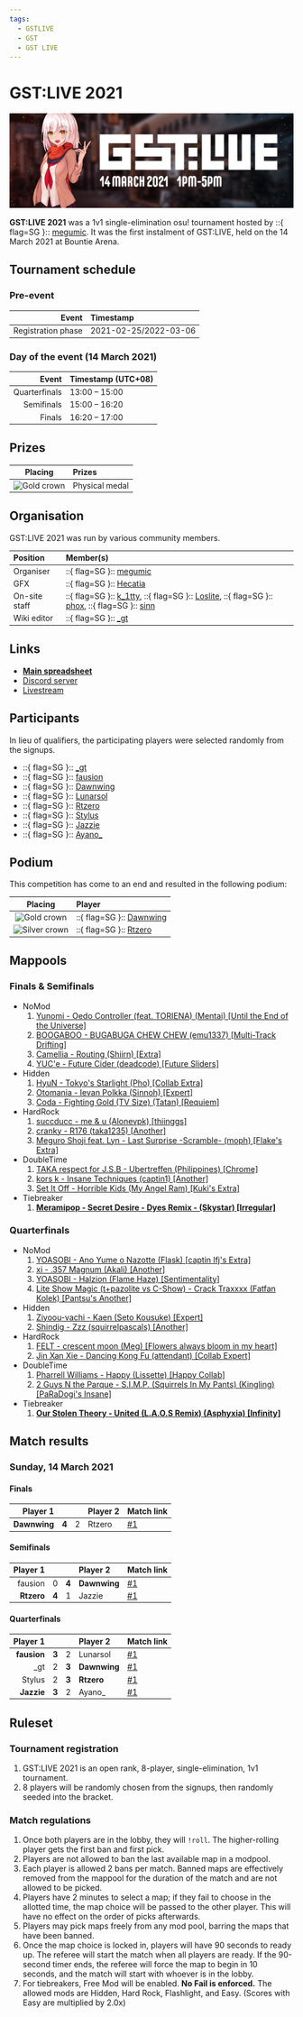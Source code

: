 ```yaml
---
tags:
  - GSTLIVE
  - GST
  - GST LIVE
---
```


# GST:LIVE 2021

![GST:LIVE 2021 banner](img/banner.jpg)

**GST:LIVE 2021** was a 1v1 single-elimination osu! tournament hosted by ::{ flag=SG }:: [megumic](https://osu.ppy.sh/users/7537133). It was the first instalment of GST:LIVE, held on the 14 March 2021 at Bountie Arena.

## Tournament schedule

### Pre-event

| Event | Timestamp |
| --: | :-- |
| Registration phase | 2021-02-25/2022-03-06 |

### Day of the event (14 March 2021)

| Event | Timestamp (UTC+08) |
| --: | :-- |
| Quarterfinals | 13:00 – 15:00 |
| Semifinals | 15:00 – 16:20 |
| Finals | 16:20 – 17:00 |

## Prizes

| Placing | Prizes |
| :-: | :-- |
| ![Gold crown](/wiki/shared/crown-gold.png "1st place") | Physical medal |

## Organisation

GST:LIVE 2021 was run by various community members.

| Position | Member(s) |
| :-- | :-- |
| Organiser | ::{ flag=SG }:: [megumic](https://osu.ppy.sh/users/7537133) |
| GFX | ::{ flag=SG }:: [Hecatia](https://osu.ppy.sh/users/8244635) |
| On-site staff | ::{ flag=SG }:: [k\_1tty](https://osu.ppy.sh/users/5407620), ::{ flag=SG }:: [Loslite](https://osu.ppy.sh/users/6398160), ::{ flag=SG }:: [phox](https://osu.ppy.sh/users/772295), ::{ flag=SG }:: [sinn](https://osu.ppy.sh/users/4262229) |
| Wiki editor | ::{ flag=SG }:: [\_gt](https://osu.ppy.sh/users/8301957) |

## Links

- **[Main spreadsheet](https://docs.google.com/spreadsheets/d/1VdirRnsDPcC42FGCmx4VAL7Km8eKAeFHRmJ_kr8BgCM/edit#gid=1735468256)**
- [Discord server](https://discord.gg/3YXF2UCEYs)
- [Livestream](https://www.twitch.tv/osusg)

## Participants

In lieu of qualifiers, the participating players were selected randomly from the signups.

- ::{ flag=SG }:: [\_gt](https://osu.ppy.sh/users/8301957)
- ::{ flag=SG }:: [fausion](https://osu.ppy.sh/users/12261210)
- ::{ flag=SG }:: [Dawnwing](https://osu.ppy.sh/users/5144534)
- ::{ flag=SG }:: [Lunarsol](https://osu.ppy.sh/users/6622650)
- ::{ flag=SG }:: [Rtzero](https://osu.ppy.sh/users/9262462)
- ::{ flag=SG }:: [Stylus](https://osu.ppy.sh/users/7513711)
- ::{ flag=SG }:: [Jazzie](https://osu.ppy.sh/users/7137463)
- ::{ flag=SG }:: [Ayano\_](https://osu.ppy.sh/users/11413955)

## Podium

This competition has come to an end and resulted in the following podium:

| Placing | Player |
|:-: | :-- |
| ![Gold crown](/wiki/shared/crown-gold.png "1st place") | ::{ flag=SG }:: [Dawnwing](https://osu.ppy.sh/users/5144534) |
| ![Silver crown](/wiki/shared/crown-silver.png "2nd place") | ::{ flag=SG }:: [Rtzero](https://osu.ppy.sh/users/9262462) |

## Mappools

### Finals & Semifinals

- NoMod
  1. [Yunomi - Oedo Controller (feat. TORIENA) (Mentai) \[Until the End of the Universe\]](https://osu.ppy.sh/beatmapsets/759903#osu/1610200)
  2. [BOOGABOO - BUGABUGA CHEW CHEW (emu1337) \[Multi-Track Drifting\]](https://osu.ppy.sh/beatmapsets/1052766#osu/2205164)
  3. [Camellia - Routing (Shiirn) \[Extra\]](https://osu.ppy.sh/beatmapsets/403282#osu/967558)
  4. [YUC'e - Future Cider (deadcode) \[Future Sliders\]](https://osu.ppy.sh/beatmapsets/720558#osu/1521299)
- Hidden
  1. [HyuN - Tokyo's Starlight (Pho) \[Collab Extra\]](https://osu.ppy.sh/beatmapsets/891712#osu/1864175)
  2. [Otomania - Ievan Polkka (Sinnoh) \[Expert\]](https://osu.ppy.sh/beatmapsets/700945#osu/1483732)
  3. [Coda - Fighting Gold (TV Size) (Tatan) \[Requiem\]](https://osu.ppy.sh/beatmapsets/863407#osu/1805978)
- HardRock
  1. [succducc - me & u (Alonevpk) \[thiinggs\]](https://osu.ppy.sh/beatmapsets/640447#osu/1358299)
  2. [cranky - R176 (taka1235) \[Another\]](https://osu.ppy.sh/beatmapsets/31367#osu/103102)
  3. [Meguro Shoji feat. Lyn - Last Surprise -Scramble- (moph) \[Flake's Extra\]](https://osu.ppy.sh/beatmapsets/1178471#osu/2476320)
- DoubleTime
  1. [TAKA respect for J.S.B - Ubertreffen (Philippines) \[Chrome\]](https://osu.ppy.sh/beatmapsets/49568#osu/154867)
  2. [kors k - Insane Techniques (captin1) \[Another\]](https://osu.ppy.sh/beatmapsets/155288#osu/380969)
  3. [Set It Off - Horrible Kids (My Angel Ram) \[Kuki's Extra\]](https://osu.ppy.sh/beatmapsets/1249048#osu/2596018)
- Tiebreaker
  1. **[Meramipop - Secret Desire - Dyes Remix - (Skystar) \[Irregular\]](https://osu.ppy.sh/beatmapsets/697895#osu/1478218)**

### Quarterfinals

- NoMod
  1. [YOASOBI - Ano Yume o Nazotte (Flask) \[captin lfj's Extra\]](https://osu.ppy.sh/beatmapsets/1120850#osu/2580333)
  2. [xi - .357 Magnum (Akali) \[Another\]](https://osu.ppy.sh/beatmapsets/155749#osu/381928)
  3. [YOASOBI - Halzion (Flame Haze) \[Sentimentality\]](https://osu.ppy.sh/beatmapsets/1261414#osu/2731383)
  4. [Lite Show Magic (t+pazolite vs C-Show) - Crack Traxxxx (Fatfan Kolek) \[Pantsu's Another\]](https://osu.ppy.sh/beatmapsets/139525#osu/404440)
- Hidden
  1. [Ziyoou-vachi - Kaen (Seto Kousuke) \[Expert\]](https://osu.ppy.sh/beatmapsets/918188#osu/1917397)
  2. [Shindig - Zzz (squirrelpascals) \[Another\]](https://osu.ppy.sh/beatmapsets/802730#osu/1684961)
- HardRock
  1. [FELT - crescent moon (Meg) \[Flowers always bloom in my heart\]](https://osu.ppy.sh/beatmapsets/479849#osu/1024549)
  2. [Jin Xan Xie - Dancing Kong Fu (attendant) \[Collab Expert\]](https://osu.ppy.sh/beatmapsets/1280933#osu/2660694)
- DoubleTime
  1. [Pharrell Williams - Happy (Lissette) \[Happy Collab\]](https://osu.ppy.sh/beatmapsets/163941#osu/399269)
  2. [2 Guys N the Parque - S.I.M.P. (Squirrels In My Pants) (Kingling) \[PaRaDogi's Insane\]](https://osu.ppy.sh/beatmapsets/1185064#osu/2636546)
- Tiebreaker
  1. **[Our Stolen Theory - United (L.A.O.S Remix) (Asphyxia) \[Infinity\]](https://osu.ppy.sh/beatmapsets/237768#osu/550235)**

## Match results

### Sunday, 14 March 2021

#### Finals

| Player 1 | | | Player 2 | Match link |
| --: |:-: | :-: | :-- | :-- |
| **Dawnwing** | **4** | 2 | Rtzero | [#1](https://osu.ppy.sh/community/matches/78039075) |

#### Semifinals

| Player 1 | | | Player 2 | Match link |
| --: |:-: | :-: | :-- | :-- |
| fausion | 0 | **4** | **Dawnwing** | [#1](https://osu.ppy.sh/community/matches/78037418) |
| **Rtzero** | **4** | 1 | Jazzie | [#1](https://osu.ppy.sh/community/matches/78038050) |

#### Quarterfinals

| Player 1 | | | Player 2 | Match link |
| --: |:-: | :-: | :-- | :-- |
| **fausion** | **3** | 2 | Lunarsol | [#1](https://osu.ppy.sh/community/matches/78030580) |
| \_gt | 2 | **3** | **Dawnwing** | [#1](https://osu.ppy.sh/community/matches/78032989) |
| Stylus | 2 | **3** | **Rtzero** | [#1](https://osu.ppy.sh/community/matches/78034404) |
| **Jazzie** | **3** | 2 | Ayano\_ | [#1](https://osu.ppy.sh/community/matches/78035998) |

## Ruleset

### Tournament registration

1. GST:LIVE 2021 is an open rank, 8-player, single-elimination, 1v1 tournament.
2. 8 players will be randomly chosen from the signups, then randomly seeded into the bracket.

### Match regulations

1. Once both players are in the lobby, they will `!roll`. The higher-rolling player gets the first ban and first pick.
2. Players are not allowed to ban the last available map in a modpool.
3. Each player is allowed 2 bans per match. Banned maps are effectively removed from the mappool for the duration of the match and are not allowed to be picked.
4. Players have 2 minutes to select a map; if they fail to choose in the allotted time, the map choice will be passed to the other player. This will have no effect on the order of picks afterwards.
5. Players may pick maps freely from any mod pool, barring the maps that have been banned.
6. Once the map choice is locked in, players will have 90 seconds to ready up. The referee will start the match when all players are ready. If the 90-second timer ends, the referee will force the map to begin in 10 seconds, and the match will start with whoever is in the lobby.
7. For tiebreakers, Free Mod will be enabled. **No Fail is enforced.** The allowed mods are Hidden, Hard Rock, Flashlight, and Easy. (Scores with Easy are multiplied by 2.0x) 
